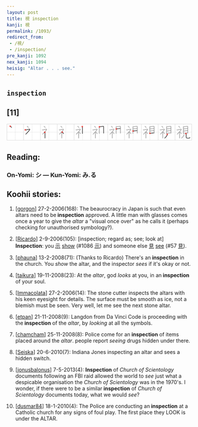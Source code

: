 ```yaml
---
layout: post
title: 視 inspection
kanji: 視
permalink: /1093/
redirect_from:
 - /視/
 - /inspection/
pre_kanji: 1092
nex_kanji: 1094
heisig: "Altar . . . see."
---
```


## `inspection`

## [11]

<div class="stroke"><img src="../images/E8A696.png" /></div>

## Reading:

### On-Yomi: シ &mdash; Kun-Yomi: み.る

## Koohii stories:

1) [<a href="http://kanji.koohii.com/profile/gorgon">gorgon</a>] 27-2-2006(168): The beaurocracy in Japan is such that even altars need to be<strong> inspection</strong> approved. A little man with glasses comes once a year to give the <em>altar</em> a &quot;visual once over&quot; as he calls it (perhaps checking for unauthorised symbology?). 

2) [<a href="http://kanji.koohii.com/profile/Ricardo">Ricardo</a>] 2-9-2006(105): [inspection; regard as; see; look at] <strong>Inspection</strong>: you   <a href="http://jisho.org/kanji/details/示">示</a>   <a href="../1086">show</a> <span class="index">(#1086 <a href="http://jisho.org/kanji/details/示">示</a>)</span> and someone else   <a href="http://jisho.org/kanji/details/見">見</a>   <a href="../57">see</a> <span class="index">(#57 <a href="http://jisho.org/kanji/details/見">見</a>)</span>. 

3) [<a href="http://kanji.koohii.com/profile/phauna">phauna</a>] 13-2-2008(71): (Thanks to Ricardo) There&#039;s an<strong> inspection</strong> in the church. You <em>show</em> the altar, and the inspector <em>sees</em> if it&#039;s okay or not. 

4) [<a href="http://kanji.koohii.com/profile/taikura">taikura</a>] 19-11-2008(23): At the <em>altar</em>, god <em>looks</em> at you, in an<strong> inspection</strong> of your soul. 

5) [<a href="http://kanji.koohii.com/profile/Immacolata">Immacolata</a>] 27-2-2006(14): The stone cutter inspects the altars with his keen eyesight for details. The surface must be smooth as ice, not a blemish must be seen. Very well, let me see the next stone altar. 

6) [<a href="http://kanji.koohii.com/profile/etpan">etpan</a>] 21-11-2008(9): Langdon from Da Vinci Code is proceeding with the<strong> inspection</strong> of the <em>altar</em>, by <em>looking</em> at all the symbols. 

7) [<a href="http://kanji.koohii.com/profile/chamcham">chamcham</a>] 25-11-2008(8): Police come for an<strong> inspection</strong> of items placed around the <em>altar</em>. people report <em>seeing</em> drugs hidden under there. 

8) [<a href="http://kanji.koohii.com/profile/Seiska">Seiska</a>] 20-6-2010(7): Indiana Jones inspecting an altar and sees a hidden switch. 

9) [<a href="http://kanji.koohii.com/profile/jonusbalonus">jonusbalonus</a>] 7-5-2013(4): <strong>Inspection</strong> of <em>Church of Scientology</em> documents following an FBI raid allowed the world to <em>see</em> just what a despicable organisation the <em>Church of Scientology</em> was in the 1970&#039;s. I wonder, if there were to be a similar<strong> inspection</strong> of <em>Church of Scientology</em> documents today, what we would <em>see</em>? 

10) [<a href="http://kanji.koohii.com/profile/dusmar84">dusmar84</a>] 18-1-2010(4): The Police are conducting an<strong> inspection</strong> at a Catholic church for any signs of foul play. The first place they LOOK is under the ALTAR. 
